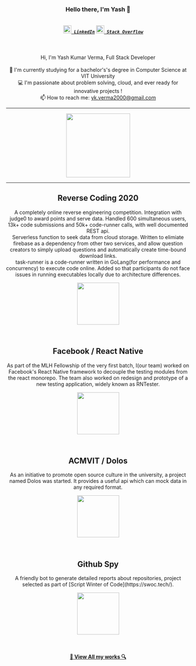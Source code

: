 <h3 align="center">Hello there, I'm Yash 👋</h3>
<h5 align="center">
  <code>
    <a href="https://www.linkedin.com/in/yash-kumar-verma/" title="LinkedIn Profile"><img width="22" src="https://github.com/zumrudu-anka/zumrudu-anka/blob/master/images/linkedin.svg"> LinkedIn</a></code>
  <code><a href="https://stackoverflow.com/users/5131640/yash-kumar-verma" title="Stack Overflow Profile"><img width="22" src="https://github.com/zumrudu-anka/zumrudu-anka/blob/master/images/stackoverflow.svg"> Stack Overflow</a></code>
</h5>
<br>
<p align="center">
  Hi, I'm Yash Kumar Verma, Full Stack Developer
  <br>
  <br>
  🔬 I'm currently studying for a bachelor's's degree in Computer Science at VIT University
  <br>
  💻 I'm passionate about problem solving, cloud, and ever ready for innovative projects ! 
  <br>
  📫 How to reach me: <a href="mailto: yk.verma2000@gmail.com">yk.verma2000@gmail.com</a>
</p>

<hr>

<p align=center >
  <a href="https://github.com/anuraghazra/github-readme-stats" title="Go to Source">
    <img height=175 align="center" src="https://github-readme-stats-lac-five.vercel.app/api?username=yashkumarverma&count_private=true&show_icons=true&include_all_commits=true&theme=gotham">
  </a>
</p>

<hr>

<!-- project setion 1 -->
<h2 align="center">Reverse Coding 2020</h2>
<p align="center">
A completely online reverse engineering competition. Integration with judge0 to award points and serve data. Handled 600 simultaneous users, 13k+ code submissions and 50k+ code-runner calls, with well documented REST api.
<br />
Serverless function to seek data from cloud storage. Written to elimiate firebase as a dependency from other two services, and allow question creators to simply upload questions and automatically create time-bound download links.  
<br />
task-runner is a code-runner written in GoLang(for performance and concurrency) to execute code online. Added so that participants do not face issues in running executables locally due to architecture differences.

</p>
<p width="100%" align="center">
    <a align="center" href="https://github.com/YashKumarVerma/rc-heimdall" title="RC Heimdall">
        <img align="center" height="115" src="https://github-readme-stats-lac-five.vercel.app/api/pin/?username=yashkumarverma&repo=rc-heimdall&theme=gotham" />
    </a>
</p>
<br>
<!-- project section 1 ends -->



<!-- project setion 2 -->
<h2 align="center">Facebook / React Native</h2>
<p align="center">
As part of the MLH Fellowship of the very first batch, I(our team) worked on Facebook's React Native framework to decouple the testing modules from the react monorepo. The team also worked on redesign and prototype of a new testing application, widely known as RNTester.
</p>
<p width="100%" align="center">
    <a align="center" href="https://github.com/facebook/react-native" title="React Native">
        <img align="center" height="115" src="https://github-readme-stats-lac-five.vercel.app/api/pin/?username=facebook&repo=react-native&theme=gotham" />
    </a>
</p>
<br>
<!-- project section 2 ends -->



<!-- project setion 3 -->
<h2 align="center">ACMVIT / Dolos</h2>
<p align="center">
As an initiative to promote open source culture in the university, a project named Dolos was started. It provides a useful api which can mock data in any required format.
</p>
<p width="100%" align="center">
    <a align="center" href="https://github.com/acm-vit/dolos" title="Dolos">
        <img align="center" height="115" src="https://github-readme-stats-lac-five.vercel.app/api/pin/?username=acm-vit&repo=dolos&theme=gotham" />
    </a>
</p>
<br>
<!-- project section 3 ends -->


<!-- project setion 4 -->
<h2 align="center">Github Spy</h2>
<p align="center">
A friendly bot to generate detailed reports about repositories, project selected as part of [Script Winter of Code](https://swoc.tech/).
</p>
<p width="100%" align="center">
    <a align="center" href="https://github.com/yashkumarverma/github-spy" title="Github Spy">
        <img align="center" height="115" src="https://github-readme-stats-lac-five.vercel.app/api/pin/?username=yashkumarverma&repo=github-spy&theme=gotham" />
    </a>
</p>
<br>
<!-- project section 4 ends -->

<h4 align="center"><a href=https://github.com/yashkumarverma?tab=repositories" title="Show Repositories">🔎 View All my works 🔍</a></h4> 
